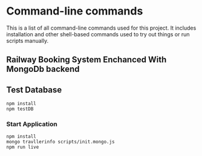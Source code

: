 # Command-line commands

This is a list of all command-line commands used for this project. It includes
installation and other shell-based commands used to try out things or run
scripts manually.

## Railway Booking System Enchanced With MongoDb backend

## Test Database
```
npm install
npm testDB
```

### Start Application

```
npm install
mongo travllerinfo scripts/init.mongo.js
npm run live
```

